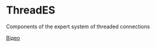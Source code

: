 # ThreadES
Components of the expert system of threaded connections

[Відео](https://youtu.be/EJQ_9lH6w_A?si=wqb3ptTpAHBV8tg-)
